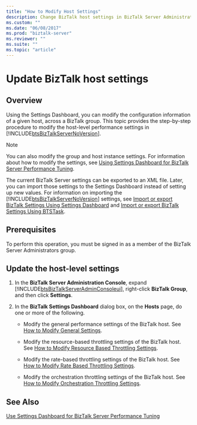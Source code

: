 ```yaml
---
title: "How to Modify Host Settings"
description: Change BizTalk host settings in BizTalk Server Administration to improve performance and throttling
ms.custom: ""
ms.date: "06/08/2017"
ms.prod: "biztalk-server"
ms.reviewer: ""
ms.suite: ""
ms.topic: "article"
---
```

# Update BizTalk host settings

## Overview
Using the Settings Dashboard, you can modify the configuration information of a given host, across a BizTalk group. This topic provides the step-by-step procedure to modify the host-level performance settings in [!INCLUDE[btsBizTalkServerNoVersion](../includes/btsbiztalkservernoversion-md.md)].  
  
> [!NOTE]
>  You can also modify the group and host instance settings. For information about how to modify the settings, see [Using Settings Dashboard for BizTalk Server Performance Tuning](../core/using-settings-dashboard-for-biztalk-server-performance-tuning.md).  
  
 The current BizTalk Server settings can be exported to an XML file. Later, you can import those settings to the Settings Dashboard instead of setting up new values. For information on importing the [!INCLUDE[btsBizTalkServerNoVersion](../includes/btsbiztalkservernoversion-md.md)] settings, see [Import or export BizTalk Settings Using Settings Dashboard](how-to-import-biztalk-settings-using-settings-dashboard.md) and [Import or export BizTalk Settings Using BTSTask](how-to-import-biztalk-settings-using-btstask.md). 
  
## Prerequisites  
 To perform this operation, you must be signed in as a member of the BizTalk Server Administrators group.  
  
## Update the host-level settings  
  
1. In the **BizTalk Server Administration Console**, expand [!INCLUDE[btsBizTalkServerAdminConsoleui](../includes/btsbiztalkserveradminconsoleui-md.md)], right-click **BizTalk Group**, and then click **Settings**.  
  
2. In the **BizTalk Settings Dashboard** dialog box, on the **Hosts** page, do one or more of the following.  
  
   -   Modify the general performance settings of the BizTalk host. See [How to Modify General Settings](../core/how-to-modify-general-settings.md).  
  
   -   Modify the resource-based throttling settings of the BizTalk host. See [How to Modify Resource Based Throttling Settings](../core/how-to-modify-resource-based-throttling-settings.md).  
  
   -   Modify the rate-based throttling settings of the BizTalk host. See [How to Modify Rate Based Throttling Settings](../core/how-to-modify-rate-based-throttling-settings.md).  
  
   -   Modify the orchestration throttling settings of the BizTalk host. See [How to Modify Orchestration Throttling Settings](../core/how-to-modify-orchestration-throttling-settings.md).  
  
## See Also  
 [Use Settings Dashboard for BizTalk Server Performance Tuning](../core/using-settings-dashboard-for-biztalk-server-performance-tuning.md)